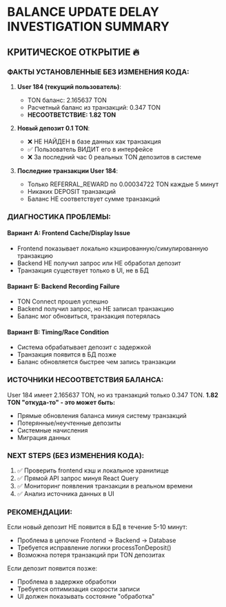 # BALANCE UPDATE DELAY INVESTIGATION SUMMARY

## КРИТИЧЕСКОЕ ОТКРЫТИЕ 🔥

### ФАКТЫ УСТАНОВЛЕННЫЕ БЕЗ ИЗМЕНЕНИЯ КОДА:

1. **User 184 (текущий пользователь)**:
   - TON баланс: 2.165637 TON
   - Расчетный баланс из транзакций: 0.347 TON
   - **НЕСООТВЕТСТВИЕ: 1.82 TON**

2. **Новый депозит 0.1 TON**:
   - ❌ НЕ НАЙДЕН в базе данных как транзакция
   - ✅ Пользователь ВИДИТ его в интерфейсе
   - ❌ За последний час 0 реальных TON депозитов в системе

3. **Последние транзакции User 184**:
   - Только REFERRAL_REWARD по 0.00034722 TON каждые 5 минут
   - Никаких DEPOSIT транзакций
   - Баланс НЕ соответствует сумме транзакций

### ДИАГНОСТИКА ПРОБЛЕМЫ:

#### Вариант А: Frontend Cache/Display Issue
- Frontend показывает локально кэшированную/симулированную транзакцию
- Backend НЕ получил запрос или НЕ обработал депозит
- Транзакция существует только в UI, не в БД

#### Вариант Б: Backend Recording Failure  
- TON Connect прошел успешно
- Backend получил запрос, но НЕ записал транзакцию
- Баланс мог обновиться, транзакция потерялась

#### Вариант В: Timing/Race Condition
- Система обрабатывает депозит с задержкой
- Транзакция появится в БД позже
- Баланс обновляется быстрее чем запись транзакции

### ИСТОЧНИКИ НЕСООТВЕТСТВИЯ БАЛАНСА:

User 184 имеет 2.165637 TON, но из транзакций только 0.347 TON.
**1.82 TON "откуда-то" - это может быть:**
- Прямые обновления баланса минуя систему транзакций
- Потерянные/неучтенные депозиты
- Системные начисления
- Миграция данных

### NEXT STEPS (БЕЗ ИЗМЕНЕНИЯ КОДА):

1. ✅ Проверить frontend кэш и локальное хранилище
2. ✅ Прямой API запрос минуя React Query
3. ✅ Мониторинг появления транзакции в реальном времени
4. ✅ Анализ источника данных в UI

### РЕКОМЕНДАЦИИ:

Если новый депозит НЕ появится в БД в течение 5-10 минут:
- Проблема в цепочке Frontend → Backend → Database
- Требуется исправление логики processTonDeposit()
- Возможна потеря транзакций при TON депозитах

Если депозит появится позже:
- Проблема в задержке обработки
- Требуется оптимизация скорости записи
- UI должен показывать состояние "обработка"